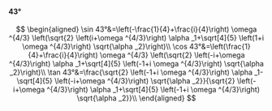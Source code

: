 #### 43°

$$
\begin{aligned}
\sin 43°&=\left(-\frac{1}{4}+\frac{i}{4}\right) \omega ^{4/3} \left(\sqrt{2} \left(i+\omega ^{4/3}\right) \alpha _1+\sqrt[4]{5} \left(1+i \omega ^{4/3}\right)
\sqrt{\alpha _2}\right)\\
\cos 43°&=\left(\frac{1}{4}+\frac{i}{4}\right) \omega ^{4/3} \left(\sqrt{2} \left(-i+\omega ^{4/3}\right) \alpha _1+\sqrt[4]{5} \left(-1+i \omega ^{4/3}\right)
\sqrt{\alpha _2}\right)\\
\tan 43°&=\frac{\sqrt{2} \left(-1+i \omega ^{4/3}\right) \alpha _1-\sqrt[4]{5} \left(-i+\omega ^{4/3}\right) \sqrt{\alpha _2}}{\sqrt{2} \left(-i+\omega ^{4/3}\right)
\alpha _1+\sqrt[4]{5} \left(-1+i \omega ^{4/3}\right) \sqrt{\alpha _2}}\\
\end{aligned}
$$

